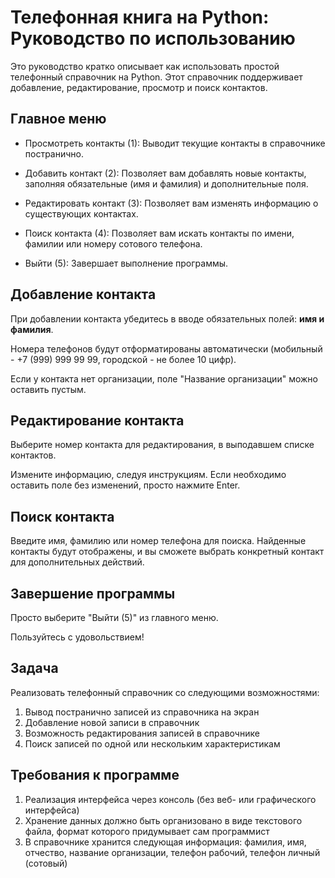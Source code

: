 # Телефонная книга на Python: Руководство по использованию

Это руководство кратко описывает как использовать простой телефонный справочник на Python. Этот справочник поддерживает добавление, редактирование, просмотр и поиск контактов.

## Главное меню

- Просмотреть контакты (1): Выводит текущие контакты в справочнике постранично.

- Добавить контакт (2): Позволяет вам добавлять новые контакты, заполняя обязательные (имя и фамилия) и дополнительные поля.

- Редактировать контакт (3): Позволяет вам изменять информацию о существующих контактах.

- Поиск контакта (4): Позволяет вам искать контакты по имени, фамилии или номеру сотового телефона.

- Выйти (5): Завершает выполнение программы.

## Добавление контакта

При добавлении контакта убедитесь в вводе обязательных полей: **имя и фамилия**.

Номера телефонов будут отформатированы автоматически (мобильный - +7 (999) 999 99 99, городской - не более 10 цифр).

Если у контакта нет организации, поле "Название организации" можно оставить пустым.

## Редактирование контакта

Выберите номер контакта для редактирования, в выподавшем списке контактов.

Измените информацию, следуя инструкциям. Если необходимо оставить поле без изменений, просто нажмите Enter.

## Поиск контакта

Введите имя, фамилию или номер телефона для поиска.
Найденные контакты будут отображены, и вы сможете выбрать конкретный контакт для дополнительных действий.

## Завершение программы

Просто выберите "Выйти (5)" из главного меню.

Пользуйтесь с удовольствием!

## Задача

Реализовать телефонный справочник со следующими возможностями:

1. Вывод постранично записей из справочника на экран
2. Добавление новой записи в справочник
3. Возможность редактирования записей в справочнике
4. Поиск записей по одной или нескольким характеристикам

## Требования к программе

1. Реализация интерфейса через консоль (без веб- или графического интерфейса)
2. Хранение данных должно быть организовано в виде текстового файла, формат которого придумывает сам программист
3. В справочнике хранится следующая информация: фамилия, имя, отчество, название организации, телефон рабочий, телефон личный (сотовый)
